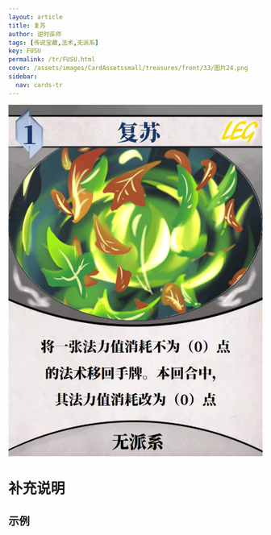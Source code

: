 ```yaml
---
layout: article
title: 复苏
author: 逆时巫师
tags: [传说宝藏,法术,无派系]
key: FUSU
permalink: /tr/FUSU.html
cover: /assets/images/CardAssetssmall/treasures/front/33/图片24.png
sidebar:
  nav: cards-tr
---
```

![](/assets/images/CardAssets/treasures/front/33/图片24.png)

# 补充说明



## 示例
> 